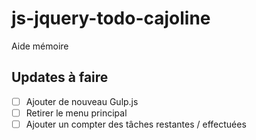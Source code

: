 # js-jquery-todo-cajoline
Aide mémoire

## Updates à faire 
- [ ] Ajouter de nouveau Gulp.js
- [ ] Retirer le menu principal 
- [ ] Ajouter un compter des tâches restantes / effectuées 
